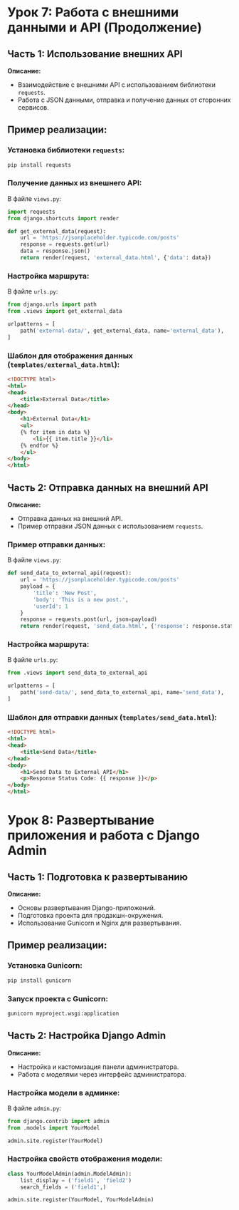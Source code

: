 
# Урок 7: Работа с внешними данными и API (Продолжение)

## Часть 1: Использование внешних API

**Описание:**
- Взаимодействие с внешними API с использованием библиотеки `requests`.
- Работа с JSON данными, отправка и получение данных от сторонних сервисов.

## Пример реализации:

### Установка библиотеки `requests`:

```bash
pip install requests
```

### Получение данных из внешнего API:

В файле `views.py`:

```python
import requests
from django.shortcuts import render

def get_external_data(request):
    url = 'https://jsonplaceholder.typicode.com/posts'
    response = requests.get(url)
    data = response.json()
    return render(request, 'external_data.html', {'data': data})
```

### Настройка маршрута:

В файле `urls.py`:

```python
from django.urls import path
from .views import get_external_data

urlpatterns = [
    path('external-data/', get_external_data, name='external_data'),
]
```

### Шаблон для отображения данных (`templates/external_data.html`):

```html
<!DOCTYPE html>
<html>
<head>
    <title>External Data</title>
</head>
<body>
    <h1>External Data</h1>
    <ul>
    {% for item in data %}
        <li>{{ item.title }}</li>
    {% endfor %}
    </ul>
</body>
</html>
```

## Часть 2: Отправка данных на внешний API

**Описание:**
- Отправка данных на внешний API.
- Пример отправки JSON данных с использованием `requests`.

### Пример отправки данных:

В файле `views.py`:

```python
def send_data_to_external_api(request):
    url = 'https://jsonplaceholder.typicode.com/posts'
    payload = {
        'title': 'New Post',
        'body': 'This is a new post.',
        'userId': 1
    }
    response = requests.post(url, json=payload)
    return render(request, 'send_data.html', {'response': response.status_code})
```

### Настройка маршрута:

В файле `urls.py`:

```python
from .views import send_data_to_external_api

urlpatterns = [
    path('send-data/', send_data_to_external_api, name='send_data'),
]
```

### Шаблон для отправки данных (`templates/send_data.html`):

```html
<!DOCTYPE html>
<html>
<head>
    <title>Send Data</title>
</head>
<body>
    <h1>Send Data to External API</h1>
    <p>Response Status Code: {{ response }}</p>
</body>
</html>
```

# Урок 8: Развертывание приложения и работа с Django Admin

## Часть 1: Подготовка к развертыванию

**Описание:**
- Основы развертывания Django-приложений.
- Подготовка проекта для продакшн-окружения.
- Использование Gunicorn и Nginx для развертывания.

## Пример реализации:

### Установка Gunicorn:

```bash
pip install gunicorn
```

### Запуск проекта с Gunicorn:

```bash
gunicorn myproject.wsgi:application
```

## Часть 2: Настройка Django Admin

**Описание:**
- Настройка и кастомизация панели администратора.
- Работа с моделями через интерфейс администратора.

### Настройка модели в админке:

В файле `admin.py`:

```python
from django.contrib import admin
from .models import YourModel

admin.site.register(YourModel)
```

### Настройка свойств отображения модели:

```python
class YourModelAdmin(admin.ModelAdmin):
    list_display = ('field1', 'field2')
    search_fields = ('field1',)

admin.site.register(YourModel, YourModelAdmin)
```


